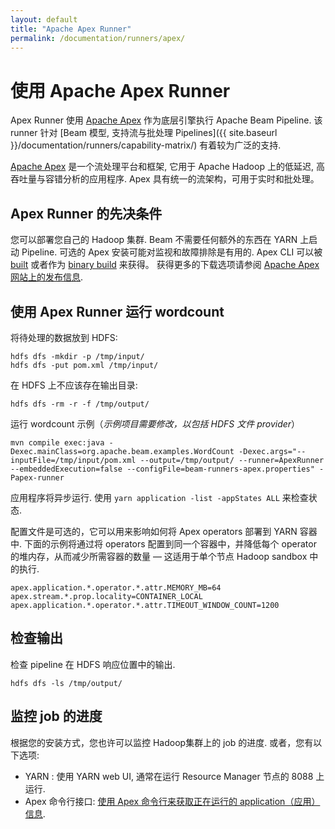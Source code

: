```yaml
---
layout: default
title: "Apache Apex Runner"
permalink: /documentation/runners/apex/
---
```


# 使用 Apache Apex Runner

Apex Runner 使用 [Apache Apex](http://apex.apache.org/) 作为底层引擎执行 Apache Beam Pipeline.
该 runner 针对 [Beam 模型, 支持流与批处理 Pipelines]({{ site.baseurl }}/documentation/runners/capability-matrix/) 有着较为广泛的支持.

[Apache Apex](http://apex.apache.org/) 是一个流处理平台和框架, 它用于 Apache Hadoop 上的低延迟, 高吞吐量与容错分析的应用程序.
Apex 具有统一的流架构，可用于实时和批处理。

## Apex Runner 的先决条件

您可以部署您自己的 Hadoop 集群.
Beam 不需要任何额外的东西在 YARN 上启动 Pipeline.
可选的 Apex 安装可能对监视和故障排除是有用的.
Apex CLI 可以被 [built](http://apex.apache.org/docs/apex/apex_development_setup/) 或者作为 [binary build](http://www.atrato.io/blog/2017/04/08/apache-apex-cli/) 来获得。
获得更多的下载选项请参阅 [Apache Apex 网站上的发布信息](http://apex.apache.org/downloads.html).

## 使用 Apex Runner 运行 wordcount 

将待处理的数据放到 HDFS:

```
hdfs dfs -mkdir -p /tmp/input/
hdfs dfs -put pom.xml /tmp/input/
```

在 HDFS 上不应该存在输出目录:

```
hdfs dfs -rm -r -f /tmp/output/
```

运行 wordcount 示例（*示例项目需要修改，以包括 HDFS 文件 provider*）

```
mvn compile exec:java -Dexec.mainClass=org.apache.beam.examples.WordCount -Dexec.args="--inputFile=/tmp/input/pom.xml --output=/tmp/output/ --runner=ApexRunner --embeddedExecution=false --configFile=beam-runners-apex.properties" -Papex-runner
```

应用程序将异步运行. 
使用 `yarn application -list -appStates ALL` 来检查状态.

配置文件是可选的，它可以用来影响如何将 Apex operators 部署到 YARN 容器中.
下面的示例将通过将 operators 配置到同一个容器中，并降低每个 operator 的堆内存，从而减少所需容器的数量 — 这适用于单个节点 Hadoop sandbox 中的执行.

```
apex.application.*.operator.*.attr.MEMORY_MB=64
apex.stream.*.prop.locality=CONTAINER_LOCAL
apex.application.*.operator.*.attr.TIMEOUT_WINDOW_COUNT=1200
```


## 检查输出

检查 pipeline 在 HDFS 响应位置中的输出.

```
hdfs dfs -ls /tmp/output/
```

## 监控 job 的进度

根据您的安装方式，您也许可以监控 Hadoop集群上的 job 的进度.
或者，您有以下选项:

* YARN : 使用 YARN web UI, 通常在运行 Resource Manager 节点的 8088 上运行.
* Apex 命令行接口: [使用 Apex 命令行来获取正在运行的 application（应用）信息](http://apex.apache.org/docs/apex/apex_cli/#apex-cli-commands).


